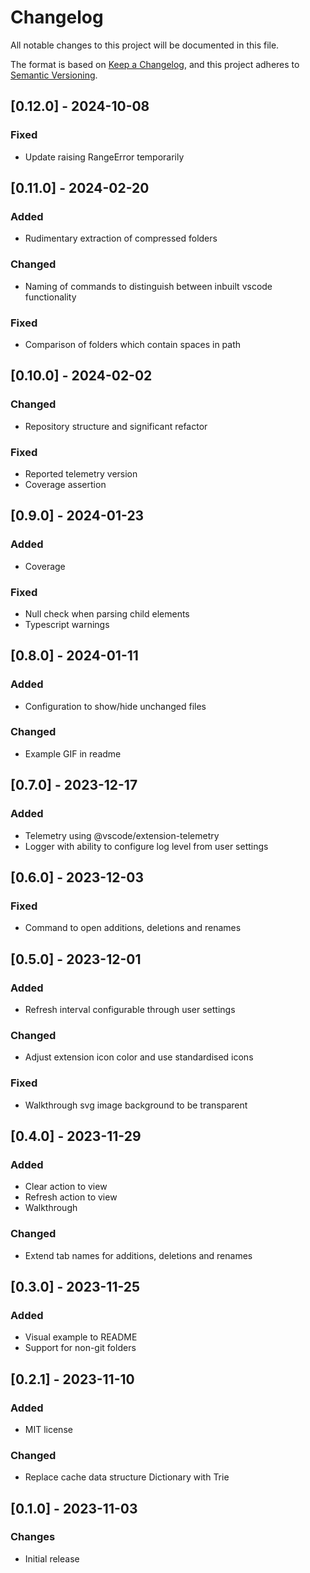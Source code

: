 # Changelog

All notable changes to this project will be documented in this file.

The format is based on [Keep a Changelog](https://keepachangelog.com/en/1.0.0/),
and this project adheres to [Semantic Versioning](https://semver.org/spec/v2.0.0.html).

## [0.12.0] - 2024-10-08

### Fixed

- Update raising RangeError temporarily 

## [0.11.0] - 2024-02-20

### Added

- Rudimentary extraction of compressed folders

### Changed

- Naming of commands to distinguish between inbuilt vscode functionality

### Fixed

- Comparison of folders which contain spaces in path


## [0.10.0] - 2024-02-02

### Changed

- Repository structure and significant refactor

### Fixed

- Reported telemetry version
- Coverage assertion

## [0.9.0] - 2024-01-23

### Added

- Coverage

### Fixed

- Null check when parsing child elements
- Typescript warnings
 
## [0.8.0] - 2024-01-11

### Added

- Configuration to show/hide unchanged files

### Changed

- Example GIF in readme
  
## [0.7.0] - 2023-12-17

### Added

- Telemetry using @vscode/extension-telemetry
- Logger with ability to configure log level from user settings

## [0.6.0] - 2023-12-03

### Fixed

- Command to open additions, deletions and renames

## [0.5.0] - 2023-12-01

### Added

- Refresh interval configurable through user settings

### Changed

- Adjust extension icon color and use standardised icons

### Fixed

- Walkthrough svg image background to be transparent

## [0.4.0] - 2023-11-29

### Added

- Clear action to view
- Refresh action to view
- Walkthrough

### Changed

- Extend tab names for additions, deletions and renames

## [0.3.0] - 2023-11-25

### Added

- Visual example to README
- Support for non-git folders
  
## [0.2.1] - 2023-11-10

### Added

- MIT license
  
### Changed

- Replace cache data structure Dictionary with Trie

## [0.1.0] - 2023-11-03

### Changes

- Initial release
